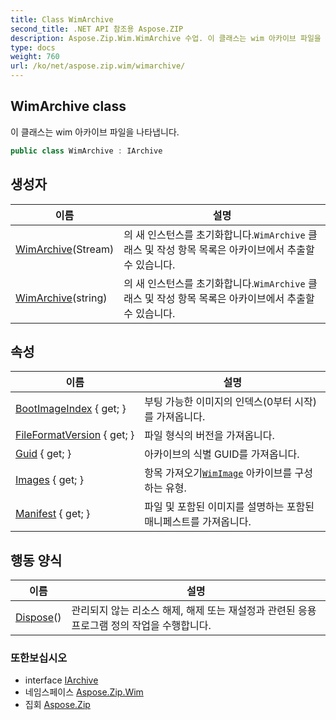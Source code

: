 ```yaml
---
title: Class WimArchive
second_title: .NET API 참조용 Aspose.ZIP
description: Aspose.Zip.Wim.WimArchive 수업. 이 클래스는 wim 아카이브 파일을 나타냅니다.
type: docs
weight: 760
url: /ko/net/aspose.zip.wim/wimarchive/
---
```

## WimArchive class

이 클래스는 wim 아카이브 파일을 나타냅니다.

```csharp
public class WimArchive : IArchive
```

## 생성자

| 이름 | 설명 |
| --- | --- |
| [WimArchive](wimarchive/#constructor)(Stream) | 의 새 인스턴스를 초기화합니다.`WimArchive` 클래스 및 작성 항목 목록은 아카이브에서 추출할 수 있습니다. |
| [WimArchive](wimarchive/#constructor_1)(string) | 의 새 인스턴스를 초기화합니다.`WimArchive` 클래스 및 작성 항목 목록은 아카이브에서 추출할 수 있습니다. |

## 속성

| 이름 | 설명 |
| --- | --- |
| [BootImageIndex](../../aspose.zip.wim/wimarchive/bootimageindex/) { get; } | 부팅 가능한 이미지의 인덱스(0부터 시작)를 가져옵니다. |
| [FileFormatVersion](../../aspose.zip.wim/wimarchive/fileformatversion/) { get; } | 파일 형식의 버전을 가져옵니다. |
| [Guid](../../aspose.zip.wim/wimarchive/guid/) { get; } | 아카이브의 식별 GUID를 가져옵니다. |
| [Images](../../aspose.zip.wim/wimarchive/images/) { get; } | 항목 가져오기[`WimImage`](../wimimage/) 아카이브를 구성하는 유형. |
| [Manifest](../../aspose.zip.wim/wimarchive/manifest/) { get; } | 파일 및 포함된 이미지를 설명하는 포함된 매니페스트를 가져옵니다. |

## 행동 양식

| 이름 | 설명 |
| --- | --- |
| [Dispose](../../aspose.zip.wim/wimarchive/dispose/)() | 관리되지 않는 리소스 해제, 해제 또는 재설정과 관련된 응용 프로그램 정의 작업을 수행합니다. |

### 또한보십시오

* interface [IArchive](../../aspose.zip/iarchive/)
* 네임스페이스 [Aspose.Zip.Wim](../../aspose.zip.wim/)
* 집회 [Aspose.Zip](../../)


